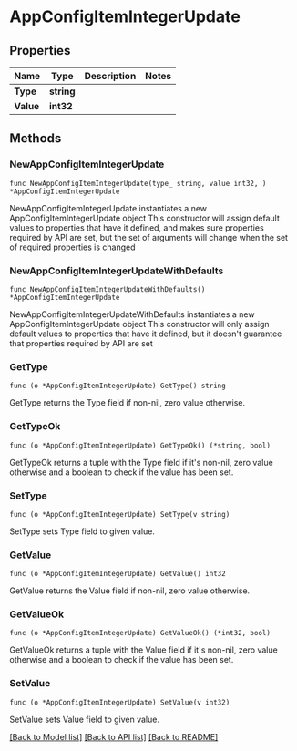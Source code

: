 # AppConfigItemIntegerUpdate

## Properties

Name | Type | Description | Notes
------------ | ------------- | ------------- | -------------
**Type** | **string** |  | 
**Value** | **int32** |  | 

## Methods

### NewAppConfigItemIntegerUpdate

`func NewAppConfigItemIntegerUpdate(type_ string, value int32, ) *AppConfigItemIntegerUpdate`

NewAppConfigItemIntegerUpdate instantiates a new AppConfigItemIntegerUpdate object
This constructor will assign default values to properties that have it defined,
and makes sure properties required by API are set, but the set of arguments
will change when the set of required properties is changed

### NewAppConfigItemIntegerUpdateWithDefaults

`func NewAppConfigItemIntegerUpdateWithDefaults() *AppConfigItemIntegerUpdate`

NewAppConfigItemIntegerUpdateWithDefaults instantiates a new AppConfigItemIntegerUpdate object
This constructor will only assign default values to properties that have it defined,
but it doesn't guarantee that properties required by API are set

### GetType

`func (o *AppConfigItemIntegerUpdate) GetType() string`

GetType returns the Type field if non-nil, zero value otherwise.

### GetTypeOk

`func (o *AppConfigItemIntegerUpdate) GetTypeOk() (*string, bool)`

GetTypeOk returns a tuple with the Type field if it's non-nil, zero value otherwise
and a boolean to check if the value has been set.

### SetType

`func (o *AppConfigItemIntegerUpdate) SetType(v string)`

SetType sets Type field to given value.


### GetValue

`func (o *AppConfigItemIntegerUpdate) GetValue() int32`

GetValue returns the Value field if non-nil, zero value otherwise.

### GetValueOk

`func (o *AppConfigItemIntegerUpdate) GetValueOk() (*int32, bool)`

GetValueOk returns a tuple with the Value field if it's non-nil, zero value otherwise
and a boolean to check if the value has been set.

### SetValue

`func (o *AppConfigItemIntegerUpdate) SetValue(v int32)`

SetValue sets Value field to given value.



[[Back to Model list]](../README.md#documentation-for-models) [[Back to API list]](../README.md#documentation-for-api-endpoints) [[Back to README]](../README.md)


